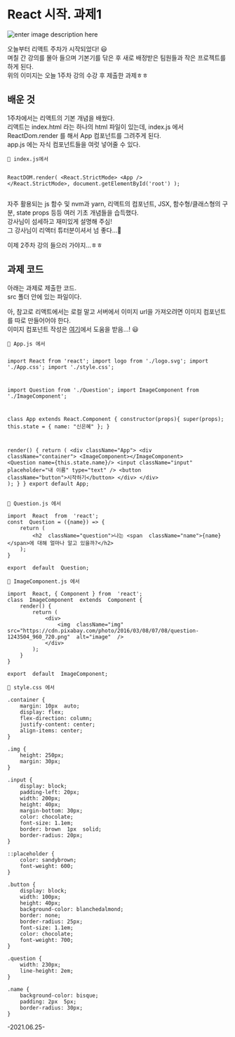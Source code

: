 <h1 id="react-시작.-과제1">React 시작. 과제1</h1>
<p><img src="https://lh3.googleusercontent.com/7lgyN6oSfotCaYuMO6PKtUukuUBP3oZRzyNQFqP6ndSiKJ3iaefy4_3_Jm4SAxI0mq9PLLAHLusT2P3PBsaqRJcHZTwwGN7i2Jmhfp24midAXxNE8XbUkq7t8kDo3tlQWIaI4zhMRgl2_Xi7QH6B_nHm2Ky8U7AvrIEb6bZTHvFS-B6T6kKthCHwacfW9E-IGmgV1cvWtOkZxusrivPtRjuaKYVCpzrUyHzQYhRB0HwaAzYVhYuFYzsuFMmSoj_os6hxbUqvw9jlvqIeKGSrQW_65_IvSV14qFTE8pH-Cg_vGIBXRdcY0UIdtYxxLKugdufTnvLSKy5h8qmtkdcQ7-zkqqcVJ1NDkFq9ir4y4o6ZSLBRZMHsjZW-E6cZLEvUjfwtAVUovlpKSmm1ePq7KOnu_-uKbqQyZju9qOfDCw2z_bShUB5-oVtrJwlw4Na7rzl2kAp_BQn3kkKAQo86a76T2N40_HKWplQRVBi2PiRlgWuhC7JaGdnxnDnqD_JO-umaBwiij-khClSEqRwolZxStr75XajkxQAD0Qssmm8D8sI4kRQ64hl7f0mXbpmK2iRKgH-WBOWhsNxyp9mzu3eZuBLQtucWHamRX7zgDxcA9UMFWCjMGytIxauk6RlddsOeL1EqIhIey9igUxPprOKncKKNezfRkA5WIkjmfAucoOEVv8OdoPGolpgcCIqt0VC3qQ4OlzRQGaUTLNYZGvfJ=w407-h640-no?authuser=0" alt="enter image description here"></p>
<p>오늘부터 리액트 주차가 시작되었다! 😃<br>
며칠 간 강의를 몰아 들으며 기본기를 닦은 후 새로 배정받은 팀원들과 작은 프로젝트를 하게 된다.<br>
위의 이미지는 오늘 1주차 강의 수강 후 제출한 과제ㅎㅎ</p>
<h2 id="배운-것">배운 것</h2>
<p>1주차에서는 리액트의 기본 개념을 배웠다.<br>
리액트는 index.html 라는 하나의 html 파일이 있는데, index.js 에서 ReactDom.render 를 해서 App 컴포넌트를 그려주게 된다.<br>
app.js 에는 자식 컴포넌트들을 여럿 넣어줄 수 있다.</p>
<pre><code>🎈 index.js에서

ReactDOM.render(
	&lt;React.StrictMode&gt;
		&lt;App  /&gt;
	&lt;/React.StrictMode&gt;,
	document.getElementById('root')
);
</code></pre>
<p>자주 활용되는 js 함수 및 nvm과 yarn, 리액트의 컴포넌트, JSX, 함수형/클래스형의 구분, state props 등등 여러 기초 개념들을 습득했다.<br>
강사님이 섬세하고 재미있게 설명해 주심!<br>
그 강사님이 리액터 튜터분이셔서 넘 좋다…🧡</p>
<p>이제 2주차 강의 들으러 가야지…ㅎㅎ</p>
<h2 id="과제-코드">과제 코드</h2>
<p>아래는 과제로 제출한 코드.<br>
src 폴더 안에 있는 파일이다.</p>
<p>아, 참고로 리액트에서는 로컬 말고 서버에서 이미지 url을 가져오려면 이미지 컴포넌트를 따로 만들어어야 한다.<br>
이미지 컴포넌트 작성은 <a href="https://www.cloudhadoop.com/reactjs-display-image-url/">여기</a>에서 도움을 받음…! 😃</p>
<pre><code>🎈 App.js 에서

import  React  from  'react';
import  logo  from  './logo.svg';
import  './App.css';
import './style.css';

import  Question  from  './Question';
import  ImageComponent  from  './ImageComponent';

class  App  extends  React.Component {
	constructor(props){
		super(props);
		this.state = {
			name:  "신은혜"
	};
}

render() {
	return (
		&lt;div  className="App"&gt;
		&lt;div  className="container"&gt;
		&lt;ImageComponent&gt;&lt;/ImageComponent&gt;
		&lt;Question  name={this.state.name}/&gt;
		&lt;input  className="input"  placeholder="내 이름"  type="text"  /&gt;
		&lt;button  className="button"&gt;시작하기&lt;/button&gt;
		&lt;/div&gt;
		&lt;/div&gt;
	);
	}
} 
export  default  App;
</code></pre>
<pre><code>🎈 Question.js 에서

import  React  from  'react';
const  Question = ({name}) =&gt; {
	return (
		&lt;h2  className="question"&gt;나는 &lt;span  className="name"&gt;{name}&lt;/span&gt;에 대해 얼마나 알고 있을까?&lt;/h2&gt;
	);
}

export  default  Question;
</code></pre>
<pre><code>🎈 ImageComponent.js 에서

import  React, { Component } from  'react';
class  ImageComponent  extends  Component {
	render() {
		return (
			&lt;div&gt;
				&lt;img  className="img"  src="https://cdn.pixabay.com/photo/2016/03/08/07/08/question-1243504_960_720.png"  alt="image"  /&gt;
			&lt;/div&gt;
		);
	}
}

export  default  ImageComponent;
</code></pre>
<pre><code>🎈 style.css 에서

.container {
	margin: 10px  auto;
	display: flex;
	flex-direction: column;
	justify-content: center;
	align-items: center;
}
  
.img {
	height: 250px;
	margin: 30px;
}
  
.input {
	display: block;
	padding-left: 20px;
	width: 200px;
	height: 40px;
	margin-bottom: 30px;
	color: chocolate;
	font-size: 1.1em;
	border: brown  1px  solid;
	border-radius: 20px;
}

::placeholder {
	color: sandybrown;
	font-weight: 600;
}
  
.button {
	display: block;
	width: 100px;
	height: 40px;
	background-color: blanchedalmond;
	border: none;
	border-radius: 25px;
	font-size: 1.1em;
	color: chocolate;
	font-weight: 700;
}

.question {
	width: 230px;
	line-height: 2em;
}

.name {
	background-color: bisque;
	padding: 2px  5px;
	border-radius: 30px;
}
</code></pre>
<p>-2021.06.25-</p>

